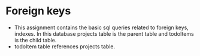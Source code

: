 # Foreign keys

- This assignment contains the basic sql queries related to foreign keys, indexes. In this database projects table is the        parent table and todoItems is the child table.
- todoItem table references projects table.
